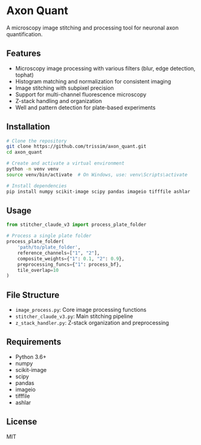 # Axon Quant

A microscopy image stitching and processing tool for neuronal axon quantification.

## Features

- Microscopy image processing with various filters (blur, edge detection, tophat)
- Histogram matching and normalization for consistent imaging
- Image stitching with subpixel precision
- Support for multi-channel fluorescence microscopy
- Z-stack handling and organization
- Well and pattern detection for plate-based experiments

## Installation

```bash
# Clone the repository
git clone https://github.com/trissim/axon_quant.git
cd axon_quant

# Create and activate a virtual environment
python -m venv venv
source venv/bin/activate  # On Windows, use: venv\Scripts\activate

# Install dependencies
pip install numpy scikit-image scipy pandas imageio tifffile ashlar
```

## Usage

```python
from stitcher_claude_v3 import process_plate_folder

# Process a single plate folder
process_plate_folder(
    'path/to/plate_folder',
    reference_channels=["1", "2"],
    composite_weights={"1": 0.1, "2": 0.9},
    preprocessing_funcs={"1": process_bf},
    tile_overlap=10
)
```

## File Structure

- `image_process.py`: Core image processing functions
- `stitcher_claude_v3.py`: Main stitching pipeline
- `z_stack_handler.py`: Z-stack organization and preprocessing

## Requirements

- Python 3.6+
- numpy
- scikit-image
- scipy
- pandas
- imageio
- tifffile
- ashlar

## License

MIT